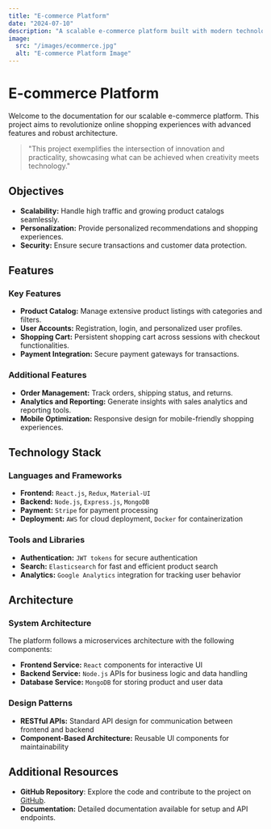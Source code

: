 ```yaml
---
title: "E-commerce Platform"
date: "2024-07-10"
description: "A scalable e-commerce platform built with modern technologies."
image:
  src: "/images/ecommerce.jpg"
  alt: "E-commerce Platform Image"
---
```


# E-commerce Platform

Welcome to the documentation for our scalable e-commerce platform. This project aims to revolutionize online shopping experiences with advanced features and robust architecture.

> "This project exemplifies the intersection of innovation and practicality, showcasing what can be achieved when creativity meets technology."

## **Objectives**

- **Scalability:** Handle high traffic and growing product catalogs seamlessly.
- **Personalization:** Provide personalized recommendations and shopping experiences.
- **Security:** Ensure secure transactions and customer data protection.

## **Features**

### Key Features

- **Product Catalog:** Manage extensive product listings with categories and filters.
- **User Accounts:** Registration, login, and personalized user profiles.
- **Shopping Cart:** Persistent shopping cart across sessions with checkout functionalities.
- **Payment Integration:** Secure payment gateways for transactions.

### Additional Features

- **Order Management:** Track orders, shipping status, and returns.
- **Analytics and Reporting:** Generate insights with sales analytics and reporting tools.
- **Mobile Optimization:** Responsive design for mobile-friendly shopping experiences.

## **Technology Stack**

### Languages and Frameworks

- **Frontend:** `React.js`, `Redux`, `Material-UI`
- **Backend:** `Node.js`, `Express.js`, `MongoDB`
- **Payment:** `Stripe` for payment processing
- **Deployment:** `AWS` for cloud deployment, `Docker` for containerization

### Tools and Libraries

- **Authentication:** `JWT tokens` for secure authentication
- **Search:** `Elasticsearch` for fast and efficient product search
- **Analytics:** `Google Analytics` integration for tracking user behavior

## **Architecture**

### System Architecture

The platform follows a microservices architecture with the following components:

- **Frontend Service:** `React` components for interactive UI
- **Backend Service:** `Node.js` APIs for business logic and data handling
- **Database Service:** `MongoDB` for storing product and user data

### Design Patterns

- **RESTful APIs:** Standard API design for communication between frontend and backend
- **Component-Based Architecture:** Reusable UI components for maintainability

## **Additional Resources** 

- **GitHub Repository**: Explore the code and contribute to the project on [GitHub](https://github.com/Thomas-Zabalo/astro-template).
- **Documentation:** Detailed documentation available for setup and API endpoints.


